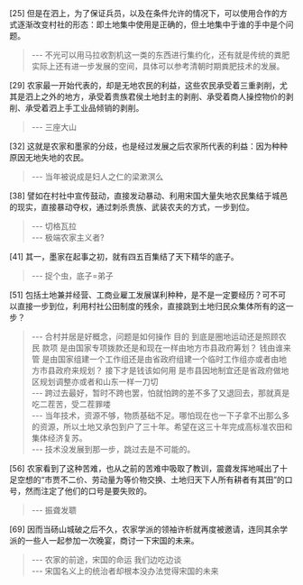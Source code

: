 
[25] 但是在泗上，为了保证兵员，以及在条件允许的情况下，可以使用合作的方式逐渐改变村社的形态：即土地集中使用是正确的，但土地集中于谁的手中是个问题。
>--- 不光可以用马拉收割机这一类的东西进行集约化，还有就是传统的粪肥实际上还有进一步发展的空间，具体可以参考清朝时期粪肥技术的发展。<br>

[29] 农家最一开始代表的，却是无地农民的利益，这些农民承受着三重剥削，尤其是泗上之外的地方，承受着贵族君侯土地封主的剥削、承受着商人操控物价的剥削、承受着泗上手工业品倾销的剥削。
>--- 三座大山<br>

[32] 这就是农家和墨家的分歧，也是经过发展之后农家所代表的利益：因为种种原因无地失地的农民。
>--- 当年被说成是妇人之仁的梁漱溟么<br>

[38] 譬如在村社中宣传鼓动，直接发动暴动、利用宋国大量失地农民集结于城邑的现实，直接暴动夺权，通过刺杀贵族、武装农夫的方式，一步到位。
>--- 切格瓦拉<br>
>--- 极端农家主义者?<br>

[41] 其一，墨家在起事之初，就有四五百集结了天下精华的底子。
>--- 捉个虫，底子=弟子<br>

[51] 包括土地兼并经营、工商业雇工发展谋利种种，是不是一定要经历？可不可以直接一步到位，利用村社公田制度的残余，直接跳到土地归民众集体所有的这一步？
>--- 合村并居是好概念，问题是如何操作
目的
到底是圈地运动还是照顾农民
款项
是由国家专项拨款还是和现在一样由地方市县政府筹划？
钱由谁来管
是由国家组建一个工作组还是由省政府组建一个临时工作组亦或者由地方市县政府来规划？
接下才是钱该如何用
是市县因地制宜还是省政府做地区规划调整亦或者和山东一样一刀切<br>
>--- 跨过去最好，暂时不跨也罢，怕就怕跨的差不多了又退回去，那就真是吃二茬苦，受二茬罪喽<br>
>--- 当年技术，资源不够，物质基础不足。哪怕现在也一下子拿不出那么多的资源，所以土地又承包到户了三十年。希望在这三十年完成高标准农田和集体经济复苏。<br>
>--- 技术没发展到那一步，跳过去是不可能的。<br>

[56] 农家看到了这种苦难，也从之前的苦难中吸取了教训，震聋发挥地喊出了十足空想的“市贾不二价、劳动量为等价物交换、土地归天下人所有耕者有其田”的口号，然而注定了他们的口号是要失败的。
>--- 振聋发聩<br>

[69] 因而当砀山城破之后不久，农家学派的领袖许析就再度被邀请，连同其余学派的一些人一起参加一次晚宴，商讨一下宋国的未来。
>--- 农家的前途，宋国的命运
我们边吃边谈<br>
>--- 宋国名义上的统治者却根本没办法觉得宋国的未来<br>
